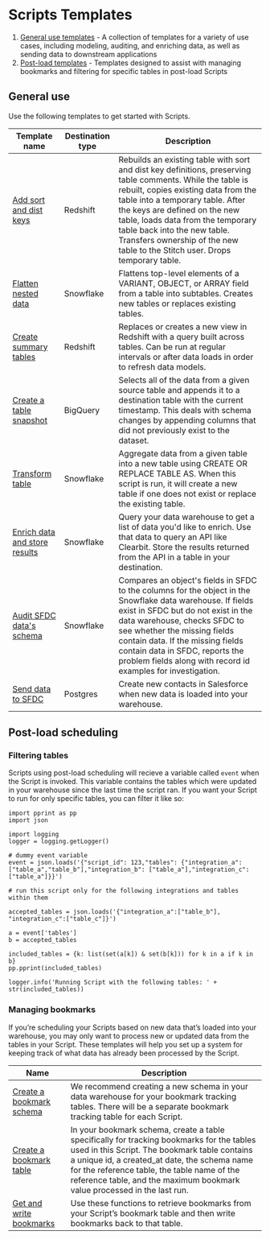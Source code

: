 # Scripts Templates

1. [General use templates](#general-use) - A collection of templates for a variety of use cases, including modeling, auditing, and enriching data, as well as sending data to downstream applications
2. [Post-load templates](#post-load-scheduling) - Templates designed to assist with managing bookmarks and filtering for specific tables in post-load Scripts

## General use

Use the following templates to get started with Scripts.

| Template name | Destination type | Description |
| --- | --- | --- |
| [Add sort and dist keys](https://github.com/jennakertz/scripts-templates/blob/master/add-sort-dist-keys-redshift.py) | Redshift | Rebuilds an existing table with sort and dist key definitions, preserving table comments. While the table is rebuilt, copies existing data from the table into a temporary table. After the keys are defined on the new table, loads data from the temporary table back into the new table. Transfers ownership of the new table to the Stitch user. Drops temporary table. |
| [Flatten nested data](https://github.com/jennakertz/scripts-templates/blob/master/flatten-data-snowflake.py) | Snowflake | Flattens top-level elements of a VARIANT, OBJECT, or ARRAY field from a table into subtables. Creates new tables or replaces existing tables. | 
| [Create summary tables](https://github.com/jennakertz/scripts-templates/blob/master/summary-tables-redshift.py) | Redshift | Replaces or creates a new view in Redshift with a query built across tables. Can be run at regular intervals or after data loads in order to refresh data models. | 
| [Create a table snapshot](https://github.com/jennakertz/scripts-templates/blob/master/table-snapshot-bigquery.py) | BigQuery | Selects all of the data from a given source table and appends it to a destination table with the current timestamp. This deals with schema changes by appending columns that did not previously exist to the dataset. | 
| [Transform table](https://github.com/jennakertz/scripts-templates/blob/master/transform-table-snowflake.py) | Snowflake | Aggregate data from a given table into a new table using CREATE OR REPLACE TABLE AS. When this script is run, it will create a new table if one does not exist or replace the existing table. | 
| [Enrich data and store results](https://github.com/jennakertz/scripts-templates/blob/master/get-results-and-store-in-table-snowflake.py) | Snowflake | Query your data warehouse to get a list of data you'd like to enrich. Use that data to query an API like Clearbit. Store the results returned from the API in a table in your destination. |
| [Audit SFDC data's schema](https://github.com/jennakertz/scripts-templates/blob/master/audit-sfdc-fields-snowflake.py) | Snowflake | Compares an object's fields in SFDC to the columns for the object in the Snowflake data warehouse. If fields exist in SFDC but do not exist in the data warehouse, checks SFDC to see whether the missing fields contain data. If the missing fields contain data in SFDC, reports the problem fields along with record id examples for investigation. | 
| [Send data to SFDC](https://github.com/jennakertz/scripts-templates/blob/master/send-data-from-postgres-to-sfdc.py) | Postgres | Create new contacts in Salesforce when new data is loaded into your warehouse. | 


## Post-load scheduling

### Filtering tables

Scripts using post-load scheduling will recieve a variable called `event` when the Script is invoked. This variable contains the tables which were updated in your warehouse since the last time the script ran. If you want your Script to run for only specific tables, you can filter it like so:

```
import pprint as pp
import json

import logging
logger = logging.getLogger()

# dummy event variable
event = json.loads('{"script_id": 123,"tables": {"integration_a": ["table_a","table_b"],"integration_b": ["table_a"],"integration_c": ["table_a"]}}')

# run this script only for the following integrations and tables within them

accepted_tables = json.loads('{"integration_a":["table_b"], "integration_c":["table_c"]}')

a = event['tables']
b = accepted_tables

included_tables = {k: list(set(a[k]) & set(b[k])) for k in a if k in b}
pp.pprint(included_tables)

logger.info('Running Script with the following tables: ' + str(included_tables))
```

### Managing bookmarks

If you’re scheduling your Scripts based on new data that’s loaded into your warehouse, you may only want to process new or updated data from the tables in your Script. These templates will help you set up a system for keeping track of what data has already been processed by the Script.

| Name | Description |
| --- | --- |
| [Create a bookmark schema](https://github.com/jennakertz/scripts-templates/blob/master/managing-bookmarks/create-bookmark-schema.py) | We recommend creating a new schema in your data warehouse for your bookmark tracking tables. There will be a separate bookmark tracking table for each Script. | 
| [Create a bookmark table](https://github.com/jennakertz/scripts-templates/blob/master/managing-bookmarks/create-bookmark-table.py) | In your bookmark schema, create a table specifically for tracking bookmarks for the tables used in this Script. The bookmark table contains a unique id, a created_at date, the schema name for the reference table, the table name of the reference table, and the maximum bookmark value processed in the last run. |
| [Get and write bookmarks](https://github.com/jennakertz/scripts-templates/blob/master/managing-bookmarks/get-and-write-bookmarks.py) | Use these functions to retrieve bookmarks from your Script’s bookmark table and then write bookmarks back to that table. | 

